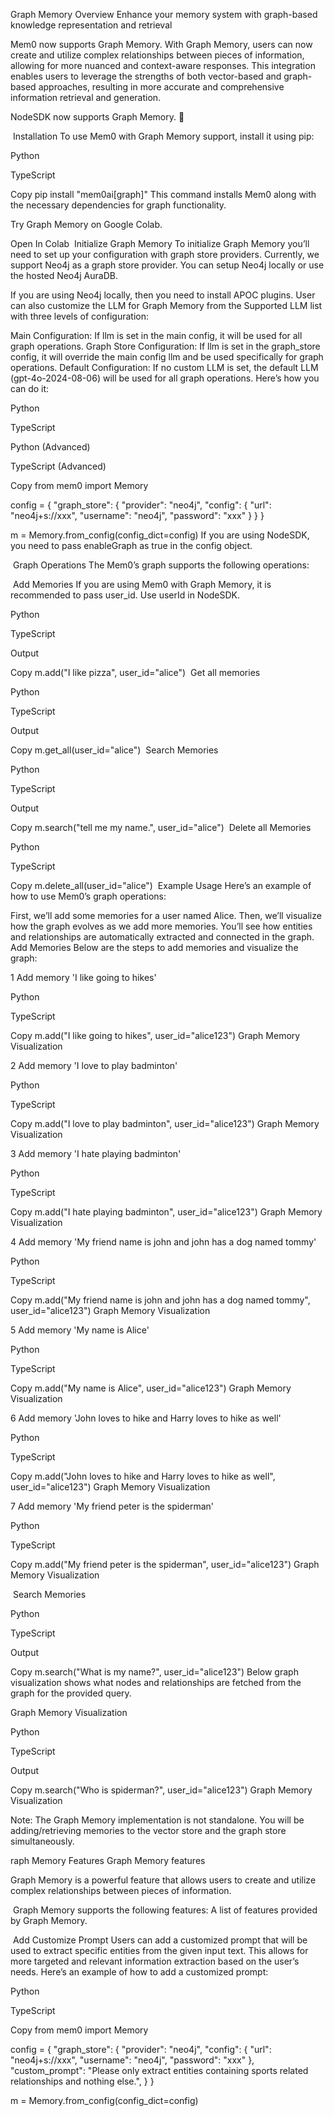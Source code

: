 Graph Memory
Overview
Enhance your memory system with graph-based knowledge representation and retrieval

Mem0 now supports Graph Memory. With Graph Memory, users can now create and utilize complex relationships between pieces of information, allowing for more nuanced and context-aware responses. This integration enables users to leverage the strengths of both vector-based and graph-based approaches, resulting in more accurate and comprehensive information retrieval and generation.

NodeSDK now supports Graph Memory. 🎉

​
Installation
To use Mem0 with Graph Memory support, install it using pip:


Python

TypeScript

Copy
pip install "mem0ai[graph]"
This command installs Mem0 along with the necessary dependencies for graph functionality.

Try Graph Memory on Google Colab.

Open In Colab
​
Initialize Graph Memory
To initialize Graph Memory you’ll need to set up your configuration with graph store providers. Currently, we support Neo4j as a graph store provider. You can setup Neo4j locally or use the hosted Neo4j AuraDB.

If you are using Neo4j locally, then you need to install APOC plugins.
User can also customize the LLM for Graph Memory from the Supported LLM list with three levels of configuration:

Main Configuration: If llm is set in the main config, it will be used for all graph operations.
Graph Store Configuration: If llm is set in the graph_store config, it will override the main config llm and be used specifically for graph operations.
Default Configuration: If no custom LLM is set, the default LLM (gpt-4o-2024-08-06) will be used for all graph operations.
Here’s how you can do it:


Python

TypeScript

Python (Advanced)

TypeScript (Advanced)

Copy
from mem0 import Memory

config = {
    "graph_store": {
        "provider": "neo4j",
        "config": {
            "url": "neo4j+s://xxx",
            "username": "neo4j",
            "password": "xxx"
        }
    }
}

m = Memory.from_config(config_dict=config)
If you are using NodeSDK, you need to pass enableGraph as true in the config object.

​
Graph Operations
The Mem0’s graph supports the following operations:

​
Add Memories
If you are using Mem0 with Graph Memory, it is recommended to pass user_id. Use userId in NodeSDK.


Python

TypeScript

Output

Copy
m.add("I like pizza", user_id="alice")
​
Get all memories

Python

TypeScript

Output

Copy
m.get_all(user_id="alice")
​
Search Memories

Python

TypeScript

Output

Copy
m.search("tell me my name.", user_id="alice")
​
Delete all Memories

Python

TypeScript

Copy
m.delete_all(user_id="alice")
​
Example Usage
Here’s an example of how to use Mem0’s graph operations:

First, we’ll add some memories for a user named Alice.
Then, we’ll visualize how the graph evolves as we add more memories.
You’ll see how entities and relationships are automatically extracted and connected in the graph.
​
Add Memories
Below are the steps to add memories and visualize the graph:

1
Add memory 'I like going to hikes'


Python

TypeScript

Copy
m.add("I like going to hikes", user_id="alice123")
Graph Memory Visualization

2
Add memory 'I love to play badminton'


Python

TypeScript

Copy
m.add("I love to play badminton", user_id="alice123")
Graph Memory Visualization

3
Add memory 'I hate playing badminton'


Python

TypeScript

Copy
m.add("I hate playing badminton", user_id="alice123")
Graph Memory Visualization

4
Add memory 'My friend name is john and john has a dog named tommy'


Python

TypeScript

Copy
m.add("My friend name is john and john has a dog named tommy", user_id="alice123")
Graph Memory Visualization

5
Add memory 'My name is Alice'


Python

TypeScript

Copy
m.add("My name is Alice", user_id="alice123")
Graph Memory Visualization

6
Add memory 'John loves to hike and Harry loves to hike as well'


Python

TypeScript

Copy
m.add("John loves to hike and Harry loves to hike as well", user_id="alice123")
Graph Memory Visualization

7
Add memory 'My friend peter is the spiderman'


Python

TypeScript

Copy
m.add("My friend peter is the spiderman", user_id="alice123")
Graph Memory Visualization

​
Search Memories

Python

TypeScript

Output

Copy
m.search("What is my name?", user_id="alice123")
Below graph visualization shows what nodes and relationships are fetched from the graph for the provided query.

Graph Memory Visualization


Python

TypeScript

Output

Copy
m.search("Who is spiderman?", user_id="alice123")
Graph Memory Visualization

Note: The Graph Memory implementation is not standalone. You will be adding/retrieving memories to the vector store and the graph store simultaneously.

raph Memory
Features
Graph Memory features

Graph Memory is a powerful feature that allows users to create and utilize complex relationships between pieces of information.

​
Graph Memory supports the following features:
A list of features provided by Graph Memory.

​
Add Customize Prompt
Users can add a customized prompt that will be used to extract specific entities from the given input text. This allows for more targeted and relevant information extraction based on the user’s needs. Here’s an example of how to add a customized prompt:


Python

TypeScript

Copy
from mem0 import Memory

config = {
    "graph_store": {
        "provider": "neo4j",
        "config": {
            "url": "neo4j+s://xxx",
            "username": "neo4j",
            "password": "xxx"
        },
        "custom_prompt": "Please only extract entities containing sports related relationships and nothing else.",
    }
}

m = Memory.from_config(config_dict=config)

